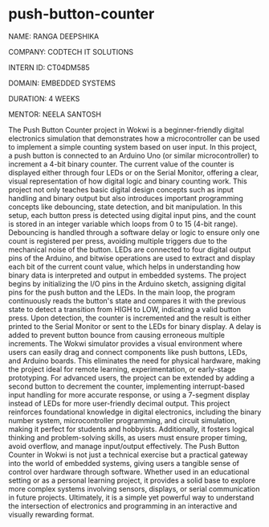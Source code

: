 # push-button-counter

NAME: RANGA DEEPSHIKA

COMPANY: CODTECH IT SOLUTIONS

INTERN ID: CT04DM585

DOMAIN: EMBEDDED SYSTEMS

DURATION: 4 WEEKS

MENTOR: NEELA SANTOSH


The Push Button Counter project in Wokwi is a beginner-friendly digital electronics simulation that demonstrates how a microcontroller can be used to implement a simple counting system based on user input. In this project, a push button is connected to an Arduino Uno (or similar microcontroller) to increment a 4-bit binary counter. The current value of the counter is displayed either through four LEDs or on the Serial Monitor, offering a clear, visual representation of how digital logic and binary counting work. This project not only teaches basic digital design concepts such as input handling and binary output but also introduces important programming concepts like debouncing, state detection, and bit manipulation. In this setup, each button press is detected using digital input pins, and the count is stored in an integer variable which loops from 0 to 15 (4-bit range). Debouncing is handled through a software delay or logic to ensure only one count is registered per press, avoiding multiple triggers due to the mechanical noise of the button. LEDs are connected to four digital output pins of the Arduino, and bitwise operations are used to extract and display each bit of the current count value, which helps in understanding how binary data is interpreted and output in embedded systems. The project begins by initializing the I/O pins in the Arduino sketch, assigning digital pins for the push button and the LEDs. In the main loop, the program continuously reads the button's state and compares it with the previous state to detect a transition from HIGH to LOW, indicating a valid button press. Upon detection, the counter is incremented and the result is either printed to the Serial Monitor or sent to the LEDs for binary display. A delay is added to prevent button bounce from causing erroneous multiple increments. The Wokwi simulator provides a visual environment where users can easily drag and connect components like push buttons, LEDs, and Arduino boards. This eliminates the need for physical hardware, making the project ideal for remote learning, experimentation, or early-stage prototyping. For advanced users, the project can be extended by adding a second button to decrement the counter, implementing interrupt-based input handling for more accurate response, or using a 7-segment display instead of LEDs for more user-friendly decimal output. This project reinforces foundational knowledge in digital electronics, including the binary number system, microcontroller programming, and circuit simulation, making it perfect for students and hobbyists. Additionally, it fosters logical thinking and problem-solving skills, as users must ensure proper timing, avoid overflow, and manage input/output effectively. The Push Button Counter in Wokwi is not just a technical exercise but a practical gateway into the world of embedded systems, giving users a tangible sense of control over hardware through software. Whether used in an educational setting or as a personal learning project, it provides a solid base to explore more complex systems involving sensors, displays, or serial communication in future projects. Ultimately, it is a simple yet powerful way to understand the intersection of electronics and programming in an interactive and visually rewarding format.
